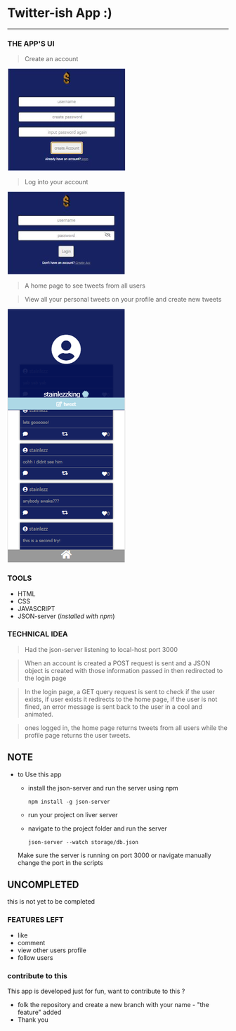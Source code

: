 
# Twitter-ish App :)
___

### __THE APP'S UI__

> Create an account

<img src="img/createA.jpg">

>Log into your account

<img src="img/login.jpg">

> A home page to see tweets from all users


> View all your personal tweets on your profile and create new tweets

<img src="img/profile.png">

<div class="space"></div>

### __TOOLS__
* HTML 
* CSS
* JAVASCRIPT
* JSON-server (_installed with npm_)

<div class="space"></div>

### __TECHNICAL IDEA__
> Had the json-server listening to local-host port 3000  

>When an account is created a POST request is sent and a JSON object is created with those information passed in then redirected to the login page

> In the login page, a GET query request is sent to check if the user exists, if user exists it redirects to the home page, if the user is not fined, an error message is sent back to the user in a cool and animated.

> ones logged in, the home page returns tweets from all users while the profile page returns the user tweets.

## NOTE

* to Use this app
    *  install the json-server and run the server using npm

         ``` 
         npm install -g json-server 
         ```
    *   run your project on liver server

    * navigate to the project folder and run the server
        ```
        json-server --watch storage/db.json
        ```
    Make sure the server is running on port 3000 or navigate manually change the port in the scripts


## UNCOMPLETED
this is not yet to be completed
 ### FEATURES LEFT
 * like 
 * comment
 * view other users profile
 * follow users

 ### contribute to this
 This app is developed just for fun,
 want to contribute to this ?
 * folk  the repository and create a new branch with your name - "the feature" added 
 * Thank you

